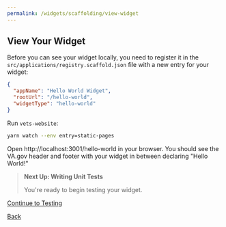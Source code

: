 ```yaml
---
permalink: /widgets/scaffolding/view-widget
---
```


## View Your Widget

Before you can see your widget locally, you need to register it in the `src/applications/registry.scaffold.json` file with a new entry for your widget:

```json
{
  "appName": "Hello World Widget",
  "rootUrl": "/hello-world",
  "widgetType": "hello-world"
}
```

Run `vets-website`:

```sh
yarn watch --env entry=static-pages
```

Open http://localhost:3001/hello-world in your browser. You should see the VA.gov header and footer with your widget in between declaring "Hello World!"

> **Next Up: Writing Unit Tests**
>
> You're ready to begin testing your widget.

[Continue to Testing](../testing/1-start.md)

[Back](./8-create-widget.md)
